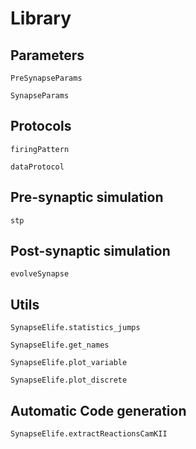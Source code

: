 # Library

## Parameters

```@docs
PreSynapseParams
```

```@docs
SynapseParams
```

## Protocols

```@docs
firingPattern
```

```@docs
dataProtocol
```

## Pre-synaptic simulation

```@docs
stp
```

## Post-synaptic simulation

```@docs
evolveSynapse
```

## Utils

```@docs
SynapseElife.statistics_jumps
```

```@docs
SynapseElife.get_names
```

```@docs
SynapseElife.plot_variable
```

```@docs
SynapseElife.plot_discrete
```

## Automatic Code generation

```@docs
SynapseElife.extractReactionsCamKII
```
